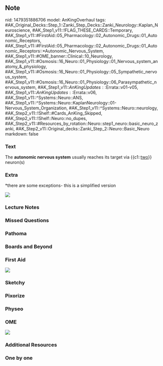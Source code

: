 ## Note
nid: 1479351886706
model: AnKingOverhaul
tags: #AK_Original_Decks::Step_1::Zanki_Step_Decks::Zanki_Neurology::Kaplan_Neuroscience, #AK_Step1_v11::!FLAG_THESE_CARDS::Temporary, #AK_Step1_v11::#FirstAid::05_Pharmacology::02_Autonomic_Drugs::01_Autonomic_Receptors, #AK_Step1_v11::#FirstAid::05_Pharmacology::02_Autonomic_Drugs::01_Autonomic_Receptors::*Autonomic_Nervous_System, #AK_Step1_v11::#OME_banner::Clinical::10_Neurology, #AK_Step1_v11::#Osmosis::16_Neuro::01_Physiology::01_Nervous_system_anatomy_&_physiology, #AK_Step1_v11::#Osmosis::16_Neuro::01_Physiology::05_Sympathetic_nervous_system, #AK_Step1_v11::#Osmosis::16_Neuro::01_Physiology::06_Parasympathetic_nervous_system, #AK_Step1_v11::$AnKingUpdates::$Errata::v01-v05, #AK_Step1_v11::$AnKingUpdates::$Errata::v06, #AK_Step1_v11::^Systems::Neuro::ANS, #AK_Step1_v11::^Systems::Neuro::KaplanNeurology::01-Nervous_System_Organization, #AK_Step1_v11::^Systems::Neuro::neurology, #AK_Step2_v11::!Shelf::#Cards_AnKing_Skipped, #AK_Step2_v11::!Shelf::Neuro::no_dupes, #AK_Step2_v11::#Resources_by_rotation::Neuro::step1_neuro::basic_neuro_zanki, #AK_Step2_v11::Original_decks::Zanki_Step_2::Neuro::Basic_Neuro
markdown: false

### Text
<div>
  The <b>autonomic nervous system</b> usually reaches its target
  via {{c1::<u>two</u>}} neuron(s)
</div>

### Extra
*there are some exceptions- this is a simplified version
<div><img src="paste-222208722993345.jpg"></div>

### Lecture Notes


### Missed Questions


### Pathoma


### Boards and Beyond


### First Aid
<img src="tmp1WT_Sf.png">

### Sketchy


### Pixorize


### Physeo


### OME
<div class="ome-widget">
  <a href=
  "https://onlinemeded.org/spa/neurology?ref=anki"><img src="_OME_AnkiFlashcards_Topic_6.png"></a>
</div>

### Additional Resources


### One by one

